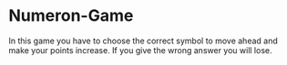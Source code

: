 # Numeron-Game
In this game you have to choose the correct symbol to move ahead and make your points increase. If you give the wrong answer you will lose.
